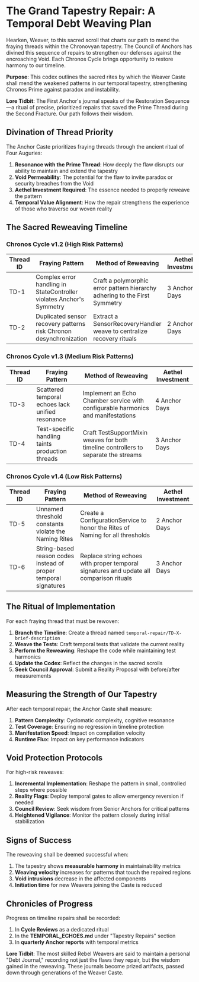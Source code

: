# The Grand Tapestry Repair: A Temporal Debt Weaving Plan

Hearken, Weaver, to this sacred scroll that charts our path to mend the fraying threads within the Chronovyan tapestry. The Council of Anchors has divined this sequence of repairs to strengthen our defenses against the encroaching Void. Each Chronos Cycle brings opportunity to restore harmony to our timeline.

**Purpose**: This codex outlines the sacred rites by which the Weaver Caste shall mend the weakened patterns in our temporal tapestry, strengthening Chronos Prime against paradox and instability.

**Lore Tidbit**: The First Anchor's journal speaks of the Restoration Sequence—a ritual of precise, prioritized repairs that saved the Prime Thread during the Second Fracture. Our path follows their wisdom.

## Divination of Thread Priority

The Anchor Caste prioritizes fraying threads through the ancient ritual of Four Auguries:

1. **Resonance with the Prime Thread**: How deeply the flaw disrupts our ability to maintain and extend the tapestry
2. **Void Permeability**: The potential for the flaw to invite paradox or security breaches from the Void
3. **Aethel Investment Required**: The essence needed to properly reweave the pattern
4. **Temporal Value Alignment**: How the repair strengthens the experience of those who traverse our woven reality

## The Sacred Reweaving Timeline

### Chronos Cycle v1.2 (High Risk Patterns)

| Thread ID | Fraying Pattern | Method of Reweaving | Aethel Investment |
|-----------|-----------------|---------------------|-------------------|
| TD-1 | Complex error handling in StateController violates Anchor's Symmetry | Craft a polymorphic error pattern hierarchy adhering to the First Symmetry | 3 Anchor Days |
| TD-2 | Duplicated sensor recovery patterns risk Chronon desynchronization | Extract a SensorRecoveryHandler weave to centralize recovery rituals | 2 Anchor Days |

### Chronos Cycle v1.3 (Medium Risk Patterns)

| Thread ID | Fraying Pattern | Method of Reweaving | Aethel Investment |
|-----------|-----------------|---------------------|-------------------|
| TD-3 | Scattered temporal echoes lack unified resonance | Implement an Echo Chamber service with configurable harmonics and manifestations | 4 Anchor Days |
| TD-4 | Test-specific handling taints production threads | Craft TestSupportMixin weaves for both timeline controllers to separate the streams | 3 Anchor Days |

### Chronos Cycle v1.4 (Low Risk Patterns)

| Thread ID | Fraying Pattern | Method of Reweaving | Aethel Investment |
|-----------|-----------------|---------------------|-------------------|
| TD-5 | Unnamed threshold constants violate the Naming Rites | Create a ConfigurationService to honor the Rites of Naming for all thresholds | 2 Anchor Days |
| TD-6 | String-based reason codes instead of proper temporal signatures | Replace string echoes with proper temporal signatures and update all comparison rituals | 3 Anchor Days |

## The Ritual of Implementation

For each fraying thread that must be rewoven:

1. **Branch the Timeline**: Create a thread named `temporal-repair/TD-X-brief-description`
2. **Weave the Tests**: Craft temporal tests that validate the current reality
3. **Perform the Reweaving**: Reshape the code while maintaining test harmonics
4. **Update the Codex**: Reflect the changes in the sacred scrolls
5. **Seek Council Approval**: Submit a Reality Proposal with before/after measurements

## Measuring the Strength of Our Tapestry

After each temporal repair, the Anchor Caste shall measure:

1. **Pattern Complexity**: Cyclomatic complexity, cognitive resonance
2. **Test Coverage**: Ensuring no regression in timeline protection
3. **Manifestation Speed**: Impact on compilation velocity
4. **Runtime Flux**: Impact on key performance indicators

## Void Protection Protocols

For high-risk reweaves:

1. **Incremental Implementation**: Reshape the pattern in small, controlled steps where possible
2. **Reality Flags**: Deploy temporal gates to allow emergency reversion if needed
3. **Council Review**: Seek wisdom from Senior Anchors for critical patterns
4. **Heightened Vigilance**: Monitor the pattern closely during initial stabilization

## Signs of Success

The reweaving shall be deemed successful when:

1. The tapestry shows **measurable harmony** in maintainability metrics
2. **Weaving velocity** increases for patterns that touch the repaired regions
3. **Void intrusions** decrease in the affected components
4. **Initiation time** for new Weavers joining the Caste is reduced

## Chronicles of Progress

Progress on timeline repairs shall be recorded:

1. In **Cycle Reviews** as a dedicated ritual
2. In the **TEMPORAL_ECHOES.md** under "Tapestry Repairs" section
3. In **quarterly Anchor reports** with temporal metrics

**Lore Tidbit**: The most skilled Rebel Weavers are said to maintain a personal "Debt Journal," recording not just the flaws they repair, but the wisdom gained in the reweaving. These journals become prized artifacts, passed down through generations of the Weaver Caste.